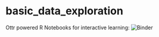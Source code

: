 # basic_data_exploration
 Ottr powered R Notebooks for interactive learning: ![Binder](https://mybinder.org/v2/gh/R-icntay/basic_data_exploration/c65552bbd6869919203a1526a7455fefba51499a?urlpath=lab%2Ftree%2Fdemo%2Fstudent%2FExplore.ipynb)
